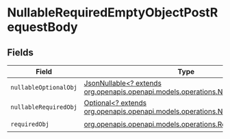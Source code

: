 # NullableRequiredEmptyObjectPostRequestBody


## Fields

| Field                                                                                                                                | Type                                                                                                                                 | Required                                                                                                                             | Description                                                                                                                          | Example                                                                                                                              |
| ------------------------------------------------------------------------------------------------------------------------------------ | ------------------------------------------------------------------------------------------------------------------------------------ | ------------------------------------------------------------------------------------------------------------------------------------ | ------------------------------------------------------------------------------------------------------------------------------------ | ------------------------------------------------------------------------------------------------------------------------------------ |
| `nullableOptionalObj`                                                                                                                | [JsonNullable<? extends org.openapis.openapi.models.operations.NullableOptionalObj>](../../models/operations/NullableOptionalObj.md) | :heavy_minus_sign:                                                                                                                   | N/A                                                                                                                                  | {}                                                                                                                                   |
| `nullableRequiredObj`                                                                                                                | [Optional<? extends org.openapis.openapi.models.operations.NullableRequiredObj>](../../models/operations/NullableRequiredObj.md)     | :heavy_check_mark:                                                                                                                   | N/A                                                                                                                                  | <nil>                                                                                                                                |
| `requiredObj`                                                                                                                        | [org.openapis.openapi.models.operations.RequiredObj](../../models/operations/RequiredObj.md)                                         | :heavy_check_mark:                                                                                                                   | N/A                                                                                                                                  |                                                                                                                                      |